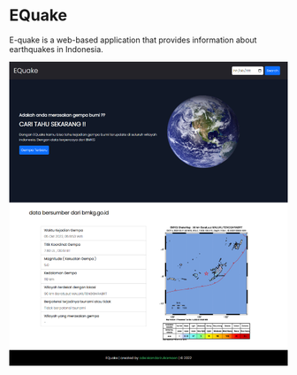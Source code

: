 # EQuake
E-quake is a web-based application that provides information about earthquakes in Indonesia.

![Project thumbnail](./archive/thumbnail.png)
